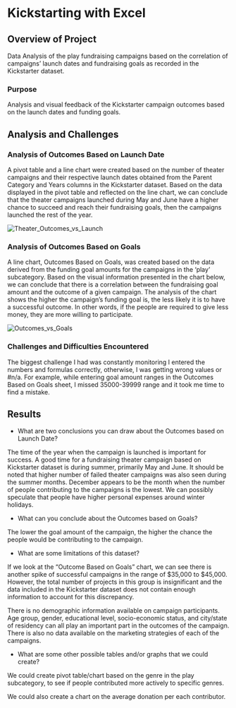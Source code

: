 # Kickstarting with Excel

## Overview of Project

Data Analysis of the play fundraising campaigns based on the correlation of campaigns’ launch dates and fundraising goals as recorded in the Kickstarter dataset.  

### Purpose

Analysis and visual feedback of the Kickstarter campaign outcomes based on the launch dates and funding goals.

## Analysis and Challenges

### Analysis of Outcomes Based on Launch Date

A pivot table and a line chart were created based on the number of theater campaigns and their respective launch dates obtained from the Parent Category and Years columns in the Kickstarter dataset. Based on the data displayed in the pivot table and reflected on the line chart, we can conclude that the theater campaigns launched during May and June have a higher chance to succeed and reach their fundraising goals, then the campaigns launched the rest of the year. 

![Theater_Outcomes_vs_Launch](Resources/Theater_Outcomes_vs_Launch)

### Analysis of Outcomes Based on Goals

A line chart, Outcomes Based on Goals, was created based on the data derived from the funding goal amounts for the campaigns in the ‘play’ subcategory. Based on the visual information presented in the chart below, we can conclude that there is a correlation between the fundraising goal amount and the outcome of a given campaign. The analysis of the chart shows the higher the campaign’s funding goal is, the less likely it is to have a successful outcome. In other words, if the people are required to give less money, they are more willing to participate. 

![Outcomes_vs_Goals](Resources/Outcomes_vs_Goals)

### Challenges and Difficulties Encountered

The biggest challenge I had was constantly monitoring I entered the numbers and formulas correctly, otherwise, I was getting wrong values or #n/a. For example, while entering goal amount ranges in the Outcomes Based on Goals sheet, I missed 35000-39999 range and it took me time to find a mistake. 

## Results

- What are two conclusions you can draw about the Outcomes based on Launch Date?

The time of the year when the campaign is launched is important for success. A good time for a fundraising theater campaign based on Kickstarter dataset is during summer, primarily May and June.  It should be noted that higher number of failed theater campaigns was also seen during the summer months. December appears to be the month when the number of people contributing to the campaigns is the lowest. We can possibly speculate that people have higher personal expenses around winter holidays. 

- What can you conclude about the Outcomes based on Goals?

The lower the goal amount of the campaign, the higher the chance the people would be contributing to the campaign. 

- What are some limitations of this dataset?

If we look at the “Outcome Based on Goals” chart, we can see there is another spike of successful campaigns in the range of $35,000 to $45,000. However, the total number of projects in this group is insignificant and the data included in the Kickstarter dataset does not contain enough information to account for this discrepancy. 

There is no demographic information available on campaign participants. Age group, gender, educational level, socio-economic status, and city/state of residency can all play an important part in the outcomes of the campaign. There is also no data available on the marketing strategies of each of the campaigns.

- What are some other possible tables and/or graphs that we could create?

We could create pivot table/chart based on the genre in the play subcategory, to see if people contributed more actively to specific genres. 

We could also create a chart on the average donation per each contributor. 
